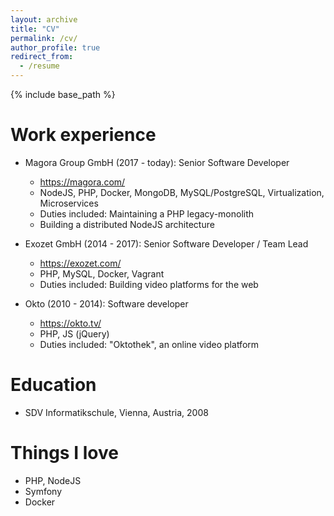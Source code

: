 ```yaml
---
layout: archive
title: "CV"
permalink: /cv/
author_profile: true
redirect_from:
  - /resume
---
```


{% include base_path %}

Work experience
======
* Magora Group GmbH (2017 - today): Senior Software Developer
  * https://magora.com/
  * NodeJS, PHP, Docker, MongoDB, MySQL/PostgreSQL, Virtualization, Microservices
  * Duties included: Maintaining a PHP legacy-monolith
  * Building a distributed NodeJS architecture

* Exozet GmbH (2014 - 2017): Senior Software Developer / Team Lead
  * https://exozet.com/
  * PHP, MySQL, Docker, Vagrant
  * Duties included: Building video platforms for the web

* Okto (2010 - 2014): Software developer
  * https://okto.tv/
  * PHP, JS (jQuery)
  * Duties included: "Oktothek", an online video platform

Education
======
  * SDV Informatikschule, Vienna, Austria, 2008


Things I love
======
* PHP, NodeJS
* Symfony
* Docker

<!-- Publications
======
  <ul>{% for post in site.publications %}
    {% include archive-single-cv.html %}
  {% endfor %}</ul>

Talks
======
  <ul>{% for post in site.talks %}
    {% include archive-single-talk-cv.html %}
  {% endfor %}</ul>

Teaching
======
  <ul>{% for post in site.teaching %}
    {% include archive-single-cv.html %}
  {% endfor %}</ul>

Service and leadership
======
* Currently signed in to 43 different slack teams -->
